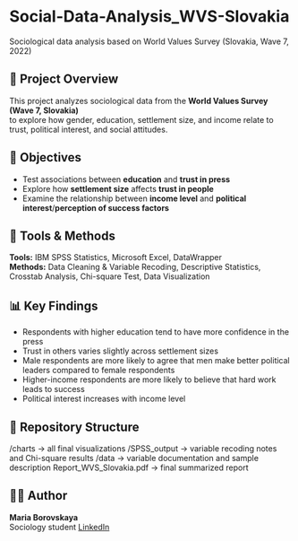 # Social-Data-Analysis_WVS-Slovakia
Sociological data analysis based on World Values Survey (Slovakia, Wave 7, 2022)
## 📘 Project Overview
This project analyzes sociological data from the **World Values Survey (Wave 7, Slovakia)**  
to explore how gender, education, settlement size, and income relate to trust, political interest, and social attitudes.

## 🎯 Objectives
- Test associations between **education** and **trust in press**
- Explore how **settlement size** affects **trust in people**
- Examine the relationship between **income level** and **political interest**/**perception of 
success factors**  



## 🧰 Tools & Methods
**Tools:** IBM SPSS Statistics, Microsoft Excel, DataWrapper  
**Methods:** Data Cleaning & Variable Recoding, Descriptive Statistics, Crosstab Analysis, Chi-square Test, Data Visualization

## 📊 Key Findings
- Respondents with higher education tend to have more confidence in the press
- Trust in others varies slightly across settlement sizes
- Male respondents are more likely to agree that men make better political leaders  compared to female respondents
- Higher-income respondents are more likely to believe that hard work leads to success
- Political interest increases with income level
## 📂 Repository Structure
/charts → all final visualizations
/SPSS_output → variable recoding notes and Chi-square results
/data → variable documentation and sample description
Report_WVS_Slovakia.pdf → final summarized report



## 👩‍💻 Author
**Maria Borovskaya**  
Sociology student 
[LinkedIn](https://www.linkedin.com/in/maria-borovskaya-735724386/)

